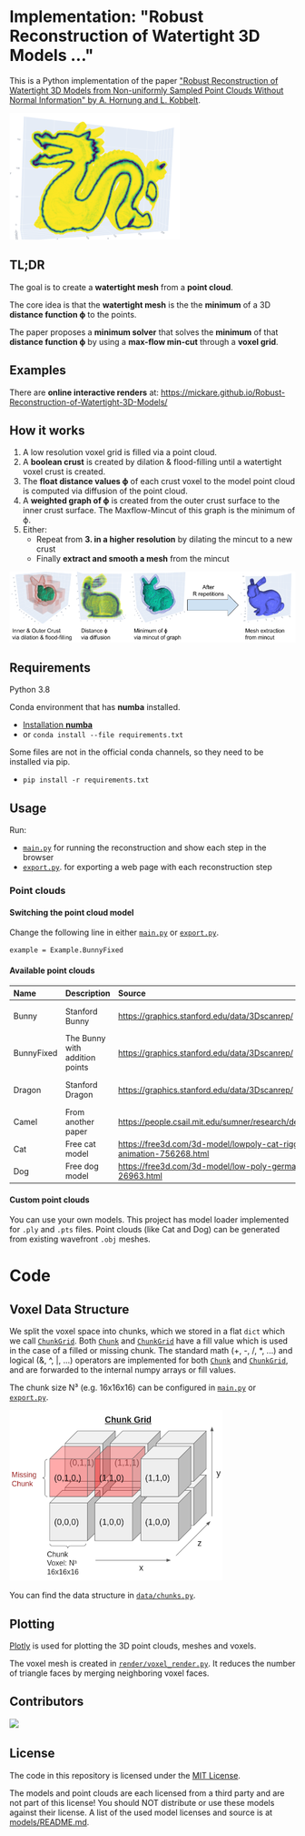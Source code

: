 # Implementation: "Robust Reconstruction of Watertight 3D Models ..."

This is a Python implementation of the paper ["Robust Reconstruction of Watertight 3D Models from Non-uniformly Sampled 
Point Clouds Without Normal Information" by A. Hornung and L. Kobbelt](https://diglib.eg.org/bitstream/handle/10.2312/SGP.SGP06.041-050/041-050.pdf).

![alt text](img/dragon.png "Dragon")

## TL;DR

The goal is to create a **watertight mesh** from a **point cloud**.

The core idea is that the **watertight mesh** is the the **minimum** of a 3D **distance function ϕ** to the points.

The paper proposes a **minimum solver** that solves the **minimum** of that **distance function ϕ** by using a **max-flow min-cut** through a **voxel grid**.

## Examples

There are **online interactive renders** at: https://mickare.github.io/Robust-Reconstruction-of-Watertight-3D-Models/

## How it works

1. A low resolution voxel grid is filled via a point cloud. 
2. A **boolean crust** is created by dilation & flood-filling until a watertight voxel crust is created. 
3. The **float distance values ϕ** of each crust voxel to the model point cloud is computed via diffusion 
of the point cloud.
4. A **weighted graph of ϕ** is created from the outer crust surface to the inner crust surface. 
The Maxflow-Mincut of this graph is the minimum of ϕ.
5. Either:
    - Repeat from **3. in a higher resolution** by dilating the mincut to a new crust
    - Finally **extract and smooth a mesh** from the mincut

![alt text](img/concept.png "Concept")



## Requirements

Python 3.8

Conda environment that has **numba** installed.
- [Installation **numba**](https://numba.readthedocs.io/en/stable/user/installing.html)
- or `conda install --file requirements.txt`

Some files are not in the official conda channels, so they need to be installed via pip.
- `pip install -r requirements.txt`



## Usage

Run:
- [`main.py`](main.py) for running the reconstruction and show each step in the browser
- [`export.py`](export.py). for exporting a web page with each reconstruction step



### Point clouds
#### Switching the point cloud model

Change the following line in either [`main.py`](main.py) or [`export.py`](export.py).
```
example = Example.BunnyFixed
```
#### Available point clouds
Name | Description | Source | License
:--- |:---- |:------ |:-------
Bunny | Stanford Bunny | https://graphics.stanford.edu/data/3Dscanrep/ | Free but acknowledge required. 
BunnyFixed | The Bunny with addition points | https://graphics.stanford.edu/data/3Dscanrep/ | Free but acknowledge required. 
Dragon | Stanford Dragon | https://graphics.stanford.edu/data/3Dscanrep/ | Free but acknowledge required. 
Camel |  From another paper | https://people.csail.mit.edu/sumner/research/deftransfer/data.html | De Espona model library
Cat | Free cat model | https://free3d.com/3d-model/lowpoly-cat-rigged-run-animation-756268.html | Personal Use License
Dog | Free dog model | https://free3d.com/3d-model/low-poly-german-shepherd-dog-26963.html | Personal Use License


#### Custom point clouds
You can use your own models. This project has model loader implemented for `.ply` and `.pts` files.
Point clouds (like Cat and Dog) can be generated from existing wavefront `.obj` meshes.

# Code
## Voxel Data Structure

We split the voxel space into chunks, which we stored in a flat `dict` which we call [`ChunkGrid`](reconstruction/data/chunks.py).
Both [`Chunk`](reconstruction/data/chunks.py) and [`ChunkGrid`](reconstruction/data/chunks.py) have a fill value which is used in the case of a filled or missing chunk.
The standard math (+, -, /, *, ...) and logical (&, ^, |, ...) operators are implemented for both [`Chunk`](reconstruction/data/chunks.py)
and [`ChunkGrid`](reconstruction/data/chunks.py), and are forwarded to the internal numpy arrays or fill values.

The chunk size N³ (e.g. 16x16x16) can be configured in [`main.py`](main.py) or [`export.py`](export.py).

![alt text](img/chunk_grid.png "Voxel ChunkGrid")

You can find the data structure in [`data/chunks.py`](reconstruction/data/chunks.py).

## Plotting
[Plotly](https://plotly.com/) is used for plotting the 3D point clouds, meshes and voxels.

The voxel mesh is created in [`render/voxel_render.py`](reconstruction/render/voxel_render.py).
It reduces the number of triangle faces by merging neighboring voxel faces.

## Contributors

<a href="https://github.com/mickare/Robust-Reconstruction-of-Watertight-3D-Models/graphs/contributors">
  <img src="https://contributors-img.web.app/image?repo=mickare/Robust-Reconstruction-of-Watertight-3D-Models" />
</a>


## License
The code in this repository is licensed under the [MIT License](LICENSE).

The models and point clouds are each licensed from a third party and are not part of this license!
You should NOT distribute or use these models against their license.
A list of the used model licenses and source is at [models/README.md](models/README.md).
